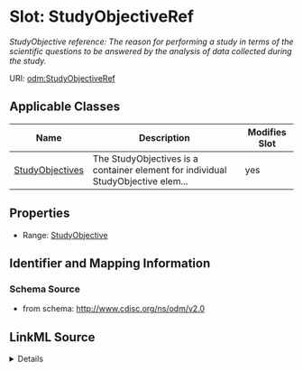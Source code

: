 # Slot: StudyObjectiveRef


_StudyObjective reference: The reason for performing a study in terms of the scientific questions to be answered by the analysis of data collected during the study._



URI: [odm:StudyObjectiveRef](http://www.cdisc.org/ns/odm/v2.0/StudyObjectiveRef)



<!-- no inheritance hierarchy -->




## Applicable Classes

| Name | Description | Modifies Slot |
| --- | --- | --- |
[StudyObjectives](StudyObjectives.md) | The StudyObjectives is a container element for individual StudyObjective elem... |  yes  |







## Properties

* Range: [StudyObjective](StudyObjective.md)





## Identifier and Mapping Information







### Schema Source


* from schema: http://www.cdisc.org/ns/odm/v2.0




## LinkML Source

<details>
```yaml
name: StudyObjectiveRef
description: 'StudyObjective reference: The reason for performing a study in terms
  of the scientific questions to be answered by the analysis of data collected during
  the study.'
from_schema: http://www.cdisc.org/ns/odm/v2.0
rank: 1000
identifier: false
alias: StudyObjectiveRef
domain_of:
- StudyObjectives
range: StudyObjective

```
</details>